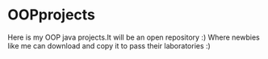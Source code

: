 # OOPprojects
Here is my OOP java projects.It will be an open repository :) Where newbies like me can download and copy it to pass their laboratories :)
